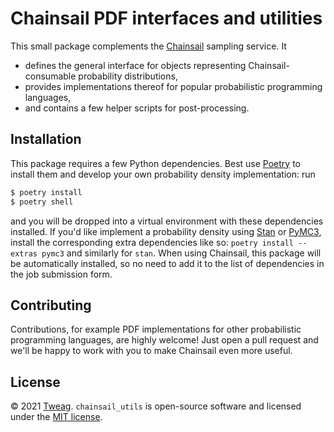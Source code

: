 # Chainsail PDF interfaces and utilities

This small package complements the [Chainsail](https://chainsail.io) sampling service. It
- defines the general interface for objects representing Chainsail-consumable probability distributions,
- provides implementations thereof for popular probabilistic programming languages,
- and contains a few helper scripts for post-processing.

## Installation
This package requires a few Python dependencies.
Best use [Poetry](https://python-poetry.org) to install them and develop your own probability density implementation: run
```bash
$ poetry install
$ poetry shell
```
and you will be dropped into a virtual environment with these dependencies installed.
If you'd like implement a probability density using [Stan](https://mc-stan.org) or [PyMC3](https://docs.pymc.io), install the corresponding extra dependencies like so: `poetry install --extras pymc3` and similarly for `stan`. 
When using Chainsail, this package will be automatically installed, so no need to add it to the list of dependencies in the job submission form.

## Contributing
Contributions, for example PDF implementations for other probabilistic programming languages, are highly welcome!
Just open a pull request and we'll be happy to work with you to make Chainsail even more useful.

## License
&copy; 2021 [Tweag](https://tweag.io). `chainsail_utils` is open-source software and licensed under the [MIT license](https://opensource.org/licenses/MIT).
